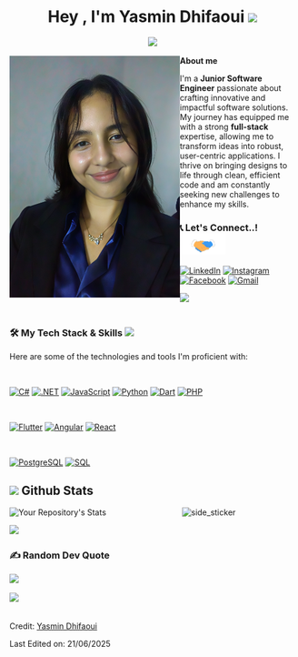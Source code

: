 <h1 align="center"><b>Hey , I'm Yasmin Dhifaoui </b><img src="https://media.giphy.com/media/hvRJCLFzcasrR4ia7z/giphy.gif" width="35"></h1>
<p align="center">
  <a href="https://github.com/DenverCoder1/readme-typing-svg"><img src="https://readme-typing-svg.herokuapp.com?font=Time+New+Roman&color=cyan&size=25&center=true&vCenter=true&width=600&height=100&lines=Hey!+It's+Yasmin+Dhifaoui..&hearts;++;Full+Stack+Web+Developer,;Software-Engineer,;Love+to+learn+new+stuffs..<3"></a>
</p>

<!--  Ceci mon Avatar-->
<img title="My Avatar" align="left" src="assets/images/yasmin.png"  width="300" alt="hi" >

<!--  About me -->
<!--## <picture><img src = "assets/about_me.gif" width = 50px></picture> **About me**-->

**About me**

I'm a **Junior Software Engineer** passionate about crafting innovative and impactful software solutions. My journey has equipped me with a strong **full-stack** expertise, allowing me to transform ideas into robust, user-centric applications. I thrive on bringing designs to life through clean, efficient code and am constantly seeking new challenges to enhance my skills.

<!-- Let's Connect..! -->

### 📞 Let's Connect..! <img src="https://github.com/0xAbdulKhalid/0xAbdulKhalid/raw/main/assets/mdImages/handshake.gif" width ="80">

[![LinkedIn](https://img.shields.io/badge/LinkedIn-0077B5?style=for-the-badge&logo=linkedin&logoColor=white)](https://www.linkedin.com/in/yasmin-dhifaoui/)
[![Instagram](https://img.shields.io/badge/Instagram-E4405F?style=for-the-badge&logo=instagram&logoColor=white)](https://www.instagram.com/gargouri_yasmin/)
[![Facebook](https://img.shields.io/badge/Facebook-1877F2?style=for-the-badge&logo=facebook&logoColor=white)](https://www.facebook.com/yasmin.dhifaoui/)
[![Gmail](https://img.shields.io/badge/Gmail-D14836?style=for-the-badge&logo=gmail&logoColor=white)](mailto:yasmingargouri04@gmail.com)

<!-- Ligne  -->

<img src="https://user-images.githubusercontent.com/73097560/115834477-dbab4500-a447-11eb-908a-139a6edaec5c.gif"><br><br>

<!-- Skills  -->
### 🛠️ My Tech Stack & Skills <img src="https://media2.giphy.com/media/QssGEmpkyEOhBCb7e1/giphy.gif?cid=ecf05e47a0n3gi1bfqntqmob8g9aid1oyj2wr3ds3mg700bl&rid=giphy.gif" width ="25">

Here are some of the technologies and tools I'm proficient with:

<br>

[![C#](https://img.shields.io/badge/C%23-239120?style=for-the-badge&logo=c-sharp&logoColor=white)](https://docs.microsoft.com/en-us/dotnet/csharp/)
[![.NET](https://img.shields.io/badge/.NET-512BD4?style=for-the-badge&logo=dotnet&logoColor=white)](https://dotnet.microsoft.com/)
[![JavaScript](https://img.shields.io/badge/JavaScript-F7DF1E?style=for-the-badge&logo=javascript&logoColor=black)](https://developer.mozilla.org/en-US/docs/Web/JavaScript)
[![Python](https://img.shields.io/badge/Python-3776AB?style=for-the-badge&logo=python&logoColor=white)](https://www.python.org/)
[![Dart](https://img.shields.io/badge/Dart-0175C2?style=for-the-badge&logo=dart&logoColor=white)](https://dart.dev/)
[![PHP](https://img.shields.io/badge/PHP-777BB4?style=for-the-badge&logo=php&logoColor=white)](https://www.php.net/)

<br>

[![Flutter](https://img.shields.io/badge/Flutter-02569B?style=for-the-badge&logo=flutter&logoColor=white)](https://flutter.dev/)
[![Angular](https://img.shields.io/badge/Angular-DD0031?style=for-the-badge&logo=angular&logoColor=white)](https://angular.io/)
[![React](https://img.shields.io/badge/React-61DAFB?style=for-the-badge&logo=react&logoColor=black)](https://react.dev/)

<br>

[![PostgreSQL](https://img.shields.io/badge/PostgreSQL-316192?style=for-the-badge&logo=postgresql&logoColor=white)](https://www.postgresql.org/)
[![SQL](https://img.shields.io/badge/SQL-4479A1?style=for-the-badge&logo=postgresql&logoColor=white)](https://www.iso.org/standard/63555.html) <br>



<!-- Github Stats   -->

## <img src="https://media.giphy.com/media/iY8CRBdQXODJSCERIr/giphy.gif" width="35"><b> Github Stats </b>

<img align="right" width=200px height=200px alt="side_sticker" src="https://media.giphy.com/media/TEnXkcsHrP4YedChhA/giphy.gif" />

![Your Repository's Stats](https://github-readme-stats.vercel.app/api/top-langs/?username=YasminDhifaoui&show_icons=true&locale=en&layout=compact&langs_count=50&theme=algolia)

![](https://github-readme-activity-graph.vercel.app/graph?username=YasminDhifaoui&theme=react)

### ✍️ Random Dev Quote

![](https://quotes-github-readme.vercel.app/api?type=horizontal&theme=radical&quote=Turning+coffee+into+code+and+ideas+into+reality%2C+one+line+at+a+time.&author=&align=center)

<div align="center" >

</div>

<img src="https://user-images.githubusercontent.com/73097560/115834477-dbab4500-a447-11eb-908a-139a6edaec5c.gif"><br><br>

Credit: [Yasmin Dhifaoui](https://github.com/YasminDhifaoui)

Last Edited on: 21/06/2025
